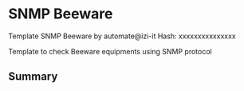 # SNMP Beeware
Template SNMP Beeware by automate@izi-it
Hash: xxxxxxxxxxxxxxx

Template to check Beeware equipments using SNMP protocol
## Summary
